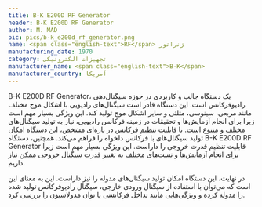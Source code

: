 ```yaml
---
title: B-K E200D RF Generator
header: B-K E200D RF Generator
author: M. MAD
pic: pics/b-k_e200d_rf_generator.png
name: <span class="english-text">RF</span> ژنراتور
manufacturing_date: 1970
category: تجهیزات الکترونیکی
manufacturer_name: <span class="english-text">B-K</span>
manufacturer_country: آمریکا
---
```

<p>
<span class="english-text">B-K E200D RF Generator،</span>
یک دستگاه جالب و کاربردی در حوزه سیگنال‌دهی رادیوفرکانس است. این دستگاه قادر
است سیگنال‌های رادیویی با اشکال موج مختلف مانند مربعی، سینوسی، مثلثی و سایر
اشکال موج تولید کند. این ویژگی بسیار مهم است زیرا برای انجام آزمایش‌ها و
تحقیقات در زمینه فرکانس رادیویی، نیاز به تولید سیگنال‌های مختلف و متنوع است.
با قابلیت تنظیم فرکانس در بازه‌ای مشخص، این دستگاه امکان تولید سیگنال‌های با
فرکانس دلخواه را فراهم می‌کند. همچنین، دستگاه
<span class="english-text">B-K E200D RF Generator</span>
قابلیت تنظیم قدرت خروجی را داراست. این ویژگی بسیار مهم است زیرا برای انجام
آزمایش‌ها و تست‌های مختلف به تغییر قدرت سیگنال خروجی ممکن نیاز داریم.
</p>
<p>
در نهایت، این دستگاه امکان تولید سیگنال‌های مدوله را نیز داراست. این به معنای
این است که می‌توان با استفاده از سیگنال ورودی خارجی، سیگنال رادیوفرکانس
تولید شده را مدوله کرده و ویژگی‌هایی مانند تداخل فرکانسی یا توان مدولاسیون را
بررسی کرد.
</p>
